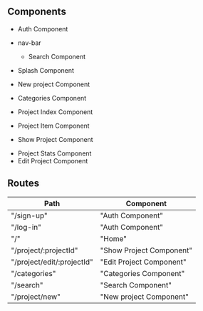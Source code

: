 ## Components

- Auth Component
- nav-bar
  + Search Component
-  Splash Component
-  New project Component
-  Categories Component

-  Project Index Component
  + Project Item Component

-  Show Project Component
  + Project Stats Component
  + Edit Project Component



## Routes

|Path                         | Component                     |
|-----------------------------|-------------------------------|
| "/sign-up"                  | "Auth Component"              |
| "/log-in"                   | "Auth Component"              |
| "/"                         | "Home"                        |
| "/project/:projectId"       | "Show Project Component"      |
| "/project/edit/:projectId"  | "Edit Project Component"      |
| "/categories"               | "Categories Component"        |
| "/search"                   | "Search Component"            |
| "/project/new"	            | "New project Component"       |
